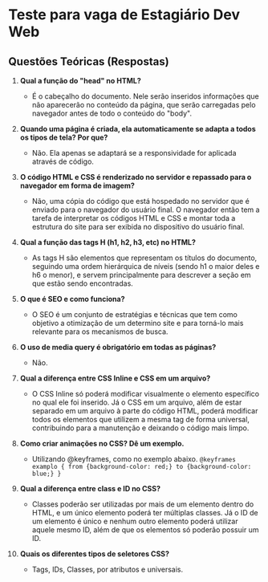 # Teste para vaga de Estagiário Dev Web

## Questões Teóricas (Respostas)
1. **Qual a função do "head" no HTML?**
    * É o cabeçalho do documento. Nele serão inseridos informações que não aparecerão no conteúdo da página, que serão carregadas pelo navegador antes de todo o conteúdo do "body".

2. **Quando uma página é criada, ela automaticamente se adapta a todos os tipos de tela? Por que?**
    * Não. Ela apenas se adaptará se a responsividade for aplicada através de código.

3. **O código HTML e CSS é renderizado no servidor e repassado para o navegador em forma de imagem?**
    * Não, uma cópia do código que está hospedado no servidor que é enviado para o navegador do usuário final. O navegador então tem a tarefa de interpretar os códigos HTML e CSS e montar toda a estrutura do site para ser exibida no dispositivo do usuário final.

4. **Qual a função das tags H (h1, h2, h3, etc) no HTML?**
    * As tags H são elementos que representam os títulos do documento, seguindo uma ordem hierárquica de níveis (sendo h1 o maior deles e h6 o menor), e servem principalmente para descrever a seção em que estão sendo encontradas.

5. **O que é SEO e como funciona?**
    * O SEO é um conjunto de estratégias e técnicas que tem como objetivo a otimização de um determino site e para torná-lo mais relevante para os mecanismos de busca.

6. **O uso de media query é obrigatório em todas as páginas?**
    * Não.

7. **Qual a diferença entre CSS Inline e CSS em um arquivo?**
    * O CSS Inline só poderá modificar visualmente o elemento específico no qual ele foi inserido. Já o CSS em um arquivo, além de estar separado em um arquivo à parte do código HTML, poderá modificar todos os elementos que utilizem a mesma tag de forma universal, contribuindo para a manutenção e deixando o código mais limpo.

8. **Como criar animações no CSS? Dê um exemplo.**
    * Utilizando @keyframes, como no exemplo abaixo.
    `@keyframes examplo {
        from {background-color: red;}
        to {background-color: blue;}
    }`
    

9. **Qual a diferença entre class e ID no CSS?**
    * Classes poderão ser utilizadas por mais de um elemento dentro do HTML, e um único elemento poderá ter múltiplas classes. Já o ID de um elemento é único e nenhum outro elemento poderá utilizar aquele mesmo ID, além de que os elementos só poderão possuir um ID.

10. **Quais os diferentes tipos de seletores CSS?**
    * Tags, IDs, Classes, por atributos e universais.
